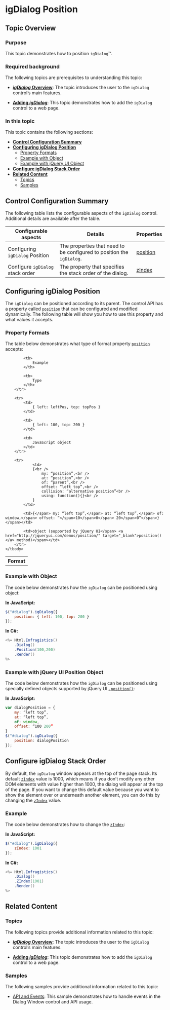 ﻿<!--
|metadata|
{
    "fileName": "igdialog-position",
    "controlName": "igDialog",
    "tags": ["API","How Do I"]
}
|metadata|
-->

# igDialog Position

## Topic Overview

### Purpose

This topic demonstrates how to position `igDialog`™.

### Required background

The following topics are prerequisites to understanding this topic:

- [***igDialog* Overview**](igDialog-Overview.html): The topic introduces the user to the `igDialog` control’s main features.

- [**Adding *igDialog***](Adding-igDialog.html): This topic demonstrates how to add the `igDialog` control to a web page.



### In this topic

This topic contains the following sections:

-   [**Control Configuration Summary**](#configuration-summary)
-   [**Configuring igDialog Position**](#position)
    -   [Property Formats](#position-formats)
    -   [Example with Object](#position-object)
    -   [Example with jQuery UI Object](#position-jquery-object)
-   [**Configure igDialog Stack Order**](#stack-order)
-   [**Related Content**](#related-content)
    -   [Topics](#topics)
    -   [Samples](#samples)



## <a id="configuration-summary"></a> Control Configuration Summary

The following table lists the configurable aspects of the `igDialog` control. Additional details are available after the table.

Configurable aspects | Details | Properties
--- | --- | ----
Configuring `igDialog` Position | The properties that need to be configured to position the `igDialog`. | [position](%%jQueryApiUrl%%/ui.igDialog#options:position)
Configure `igDialog` stack order | The property that specifies the stack order of the dialog. | [zIndex](%%jQueryApiUrl%%/ui.igDialog#options:zIndex)





## <a id="position"></a> Configuring igDialog Position

The `igDialog` can be positioned according to its parent. The control API has a property called [`position`](%%jQueryApiUrl%%/ui.igDialog#options:position) that can be configured and modified dynamically. The following table will show you how to use this property and what values it accepts.

### <a id="position-formats"></a> Property Formats

The table below demonstrates what type of format property [`position`](%%jQueryApiUrl%%/ui.igDialog#options:position) accepts:

<table class="table">
	<tbody>
		<tr>
			<th>
				Format
			</th>

			<th>
				Example
			</th>

			<th>
				Type
			</th>
		</tr>

		<tr>
			<td>
				{ left: leftPos, top: topPos }
			</td>

			<td>
				{ left: 100, top: 200 }
			</td>

			<td>
				JavaScript object
			</td>
		</tr>

		<tr>
				<td>
				{<br />
					my: “position”,<br />
					at: “position”,<br />
					of: “parent”,<br />
					offset: “left top”,<br />
					collision: “alternative position”<br />
					using: function(){}<br />
				}
			</td>

			<td>{</span> my: “left top”,</span> at: “left top”,</span> of: window,</span> offset: “</span>10</span>0</span> 20</span>0”</span>}</span></td>

			<td>object (supported by jQuery UI</span> <a href="http://jqueryui.com/demos/position/" target="_blank">position()</a> method)</span></td>
		</tr>
	</tbody>
</table>

### <a id="position-object"></a> Example with Object

The code below demonstrates how the `igDialog` can be positioned using object:

**In JavaScript:**

```js
$("#dialog").igDialog({
    position: { left: 100, top: 200 }
});
```

**In C#:**

```csharp
<%= Html.Infragistics()
    .Dialog()
    .Position(100,200)
    .Render()
%>
```

### <a id="position-jquery-object"></a> Example with jQuery UI Position Object

The code below demonstrates how the `igDialog` can be positioned using specially defined objects supported by jQuery UI [`.position()`](http://api.jqueryui.com/position/):

**In JavaScript:**

```js
var dialogPosition = {
    my: “left top”,
    at: “left top”,
    of: window,
    offset: “100 200”
}
$("#dialog").igDialog({
    position: dialogPosition
});
```



## <a id="stack-order"></a> Configure igDialog Stack Order

By default, the `igDialog` window appears at the top of the page stack. Its default [`zIndex`](%%jQueryApiUrl%%/ui.igDialog#options:zIndex) value is 1000, which means if you don’t modify any other DOM elements with value higher than 1000, the dialog will appear at the top of the page. If you want to change this default value because you want to show the element over or underneath another element, you can do this by changing the [`zIndex`](%%jQueryApiUrl%%/ui.igDialog#options:zIndex) value.

### Example

The code below demonstrates how to change the [`zIndex`](%%jQueryApiUrl%%/ui.igDialog#options:zIndex):

**In JavaScript:**

```js
$("#dialog").igDialog({
    zIndex: 1001
});
```

**In C#:**

```csharp
<%= Html.Infragistics()
    .Dialog()
    .ZIndex(1001)
    .Render()
%>
```


## <a id="related-content"></a> Related Content

### <a id="topics"></a> Topics

The following topics provide additional information related to this topic:

- [***igDialog* Overview**](igDialog-Overview.html): The topic introduces the user to the `igDialog` control’s main features.

- [**Adding *igDialog***](Adding-igDialog.html): This topic demonstrates how to add the `igDialog` control to a web page.


### <a id="samples"></a> Samples

The following samples provide additional information related to this topic:

- [API and Events](%%SamplesUrl%%/dialog-window/api-and-events): This sample demonstrates how to handle events in the Dialog Window control and API usage.





 

 


